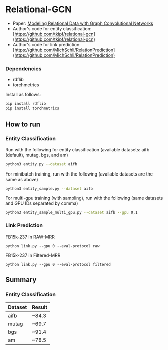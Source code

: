 # Relational-GCN

* Paper: [Modeling Relational Data with Graph Convolutional Networks](https://arxiv.org/abs/1703.06103)
* Author's code for entity classification: [https://github.com/tkipf/relational-gcn](https://github.com/tkipf/relational-gcn)
* Author's code for link prediction: [https://github.com/MichSchli/RelationPrediction](https://github.com/MichSchli/RelationPrediction)

### Dependencies
- rdflib
- torchmetrics

Install as follows:
```bash
pip install rdflib
pip install torchmetrics
```

How to run
-------

### Entity Classification

Run with the following for entity classification (available datasets: aifb (default), mutag, bgs, and am)
```bash
python3 entity.py --dataset aifb
```

For minibatch training, run with the following (available datasets are the same as above)
```bash
python3 entity_sample.py --dataset aifb
```
For multi-gpu training (with sampling), run with the following (same datasets and GPU IDs separated by comma) 
```bash
python3 entity_sample_multi_gpu.py --dataset aifb --gpu 0,1
```


### Link Prediction
FB15k-237 in RAW-MRR
```
python link.py --gpu 0 --eval-protocol raw
```
FB15k-237 in Filtered-MRR
```
python link.py --gpu 0 --eval-protocol filtered
```

Summary 
-------
### Entity Classification

| Dataset       | Result 
| ------------- | -------
| aifb        | ~84.3    
| mutag       | ~69.7   
| bgs         | ~91.4    
| am          | ~78.5
